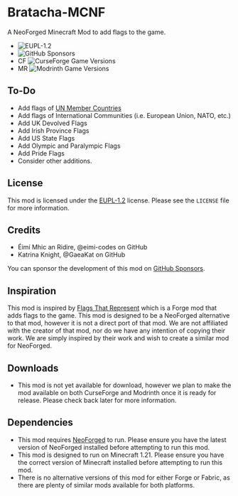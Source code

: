 # Bratacha-MCNF
A NeoForged Minecraft Mod to add flags to the game.

- ![EUPL-1.2](https://img.shields.io/badge/License-EUPL_1.2_-blue?style=plastic)
- ![GitHub Sponsors](https://img.shields.io/github/sponsors/eimi-codes?style=social&logo=githubsponsors)
- CF ![CurseForge Game Versions](https://img.shields.io/curseforge/game-versions/1085947)
- MR ![Modrinth Game Versions](https://img.shields.io/modrinth/game-versions/1QgLs9LX)

## To-Do

- Add flags of [UN Member Countries](https://www.un.org/en/about-us/member-states)
- Add flags of International Communities (i.e. European Union, NATO, etc.)
- Add UK Devolved Flags
- Add Irish Province Flags
- Add US State Flags
- Add Olympic and Paralympic Flags
- Add Pride Flags
- Consider other additions.

## License

This mod is licensed under the [EUPL-1.2](https://opensource.org/licenses/EUPL-1.2) license. Please see the `LICENSE` file for more information.

## Credits

- Éimí Mhic an Ridire, @eimi-codes on GitHub
- Katrina Knight, @GaeaKat on GitHub

You can sponsor the development of this mod on [GitHub Sponsors](https://github.com/sponsors/eimi-codes).

## Inspiration

This mod is inspired by [Flags That Represent](https://www.curseforge.com/minecraft/mc-mods/flags-that-represent) which is a Forge mod that adds flags to the game. This mod is designed to be a NeoForged alternative to that mod, however it is not a direct port of that mod. We are not affiliated with the creator of that mod, nor do we have any intention of copying their work. We are simply inspired by their work and wish to create a similar mod for NeoForged.

## Downloads

- This mod is not yet available for download, however we plan to make the mod available on both CurseForge and Modrinth once it is ready for release. Please check back later for more information.

## Dependencies

- This mod requires [NeoForged]() to run. Please ensure you have the latest version of NeoForged installed before attempting to run this mod.
- This mod is designed to run on Minecraft 1.21. Please ensure you have the correct version of Minecraft installed before attempting to run this mod.
- There is no alternative versions of this mod for either Forge or Fabric, as there are plenty of similar mods available for both platforms.
